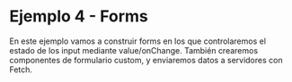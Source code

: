 # Ejemplo 4 - Forms

En este ejemplo vamos a construir forms en los que controlaremos el estado de los input mediante value/onChange.
También crearemos componentes de formulario custom, y enviaremos datos a servidores con Fetch.
